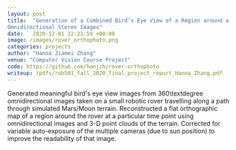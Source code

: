 ```yaml
---
layout: post
title:  "Generation of a Combined Bird’s Eye View of a Region around a Robotic Rover From
Omnidirectional Stereo Images"
date:   2020-12-01 22:21:59 +00:00
image: /images/rover_orthophoto.png
categories: projects
author: "Hanna Jiamei Zhang"
venue: "Computer Vision Course Project"
code: https://github.com/hanjzh/rover-orthophoto
writeup: /pdfs/rob501_fall_2020_final_project_report_Hanna_Zhang.pdf
---
```

Generated meaningful bird's eye view images from 360\textdegree omnidirectional images taken on a small robotic rover travelling along a path through simulated Mars/Moon terrain. Reconstructed a flat orthographic map of a region around the rover at a particular time point using omnidirectional images and 3-D point clouds of the terrain. Corrected for variable auto-exposure of the multiple cameras (due to sun position) to improve the readability of that image.